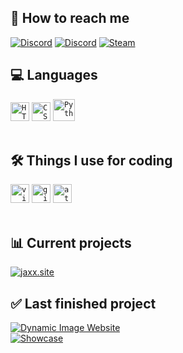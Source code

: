 <!-- [![Auto-Typer](https://readme-typing-svg.demolab.com?font=Roboto&weight=500&size=30&duration=2500&pause=1250&color=7F31CE&center=true&width=435&lines=Welcome+to+my+profile!;I'm+Jaxx%2C+and+I'm+a+developer!)](https://git.io/typing-svg) -->
<h2>👥 How to reach me</h2>

[![Discord](https://img.shields.io/badge/aftxrlifx-blue?logo=discord&logoColor=white)](https://discordapp.com/users/922843169480122388/)
[![Discord](https://img.shields.io/badge/.afterlifx-blue?logo=discord&logoColor=white)](https://discordapp.com/users/358712424221769739/)
[![Steam](https://img.shields.io/badge/jaxx-black?logo=steam&logoColor=white)](https://steamcommunity.com/id/aftxr-lifx/)
</br>

<h2>💻 Languages</h2>
<code><img title="HTML 5" alt="HTML5" width="30px" src="https://cdn.jsdelivr.net/gh/devicons/devicon/icons/html5/html5-original.svg" /></code>
<code><img title="CSS" alt="CSS" width="30px" src="https://cdn.jsdelivr.net/gh/devicons/devicon/icons/css3/css3-original.svg" /></code>
<code><img title="Python" alt="Python" width="35px" src="https://cdn.jsdelivr.net/gh/devicons/devicon/icons/python/python-original.svg" /></code>
</br></br>

<h2>🛠️ Things I use for coding</h2>
<code><img title="Visual Studio Code" alt="visual studio code" width="30px" src="https://cdn.jsdelivr.net/gh/devicons/devicon/icons/vscode/vscode-original.svg" /></code>
<code><img title="GitHub" alt="github" width="30px" src="https://cdn.jsdelivr.net/gh/devicons/devicon/icons/github/github-original.svg" /></code>
<code><img title="Atom" alt="atom" width="30px" src="https://cdn.jsdelivr.net/gh/devicons/devicon/icons/atom/atom-original.svg" /></code>
</br></br>

<h2>📊 Current projects</h2>

[![jaxx.site](https://img.shields.io/badge/HexHue-magenta?logo=github&logoColor=light-gray)](https://example.com/)

<h2>✅ Last finished project</h2>

[![Dynamic Image Website](https://img.shields.io/badge/Random%20Image%20Generator-blue?logo=github&logoColor=white)](https://github.com/its-Jaxx/Dynamic-Image-Website)<br>
<a href="https://cdn.jaxx1337.xyz/jaxx.png">
    <img alt="Showcase" src="https://img.shields.io/static/v1?label&message=View+Showcase&color=7E3ACE&style=for-the-badge"></a>

